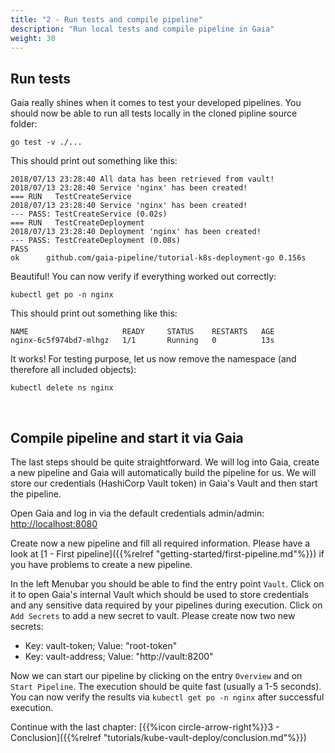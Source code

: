 ```yaml
---
title: "2 - Run tests and compile pipeline"
description: "Run local tests and compile pipeline in Gaia"
weight: 30
---
```


## Run tests

Gaia really shines when it comes to test your developed pipelines. You should now be able to run all tests locally in the cloned pipline source folder:

```
go test -v ./...
```

This should print out something like this:

```
2018/07/13 23:28:40 All data has been retrieved from vault!
2018/07/13 23:28:40 Service 'nginx' has been created!
=== RUN   TestCreateService
2018/07/13 23:28:40 Service 'nginx' has been created!
--- PASS: TestCreateService (0.02s)
=== RUN   TestCreateDeployment
2018/07/13 23:28:40 Deployment 'nginx' has been created!
--- PASS: TestCreateDeployment (0.08s)
PASS
ok  	github.com/gaia-pipeline/tutorial-k8s-deployment-go	0.156s
```

Beautiful! You can now verify if everything worked out correctly:

```
kubectl get po -n nginx
```

This should print out something like this:

```
NAME                     READY     STATUS    RESTARTS   AGE
nginx-6c5f974bd7-mlhgz   1/1       Running   0          13s
```

It works! For testing purpose, let us now remove the namespace (and therefore all included objects):

```
kubectl delete ns nginx
```
<br />

## Compile pipeline and start it via Gaia

The last steps should be quite straightforward. We will log into Gaia, create a new pipeline and Gaia will automatically build the pipeline for us. We will store our credentials (HashiCorp Vault token) in Gaia's Vault and then start the pipeline.

Open Gaia and log in via the default credentials admin/admin: <a href="http://localhost:8080" target="_blank">http://localhost:8080</a>

Create now a new pipeline and fill all required information. Please have a look at [1 - First pipeline]({{%relref "getting-started/first-pipeline.md"%}}) if you have problems to create a new pipeline.

In the left Menubar you should be able to find the entry point `Vault`. Click on it to open Gaia's internal Vault which should be used to store credentials and any sensitive data required by your pipelines during execution. 
Click on `Add Secrets` to add a new secret to vault. Please create now two new secrets:

* Key: vault-token; Value: "root-token"
* Key: vault-address; Value: "http://vault:8200"

Now we can start our pipeline by clicking on the entry `Overview` and on `Start Pipeline`. 
The execution should be quite fast (usually a 1-5 seconds). 
You can now verify the results via `kubectl get po -n nginx` after successful execution.

Continue with the last chapter: [{{%icon circle-arrow-right%}}3 - Conclusion]({{%relref "tutorials/kube-vault-deploy/conclusion.md"%}})

